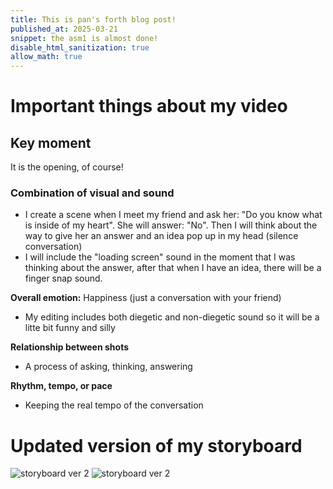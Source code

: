 ```yaml
---
title: This is pan's forth blog post!
published_at: 2025-03-21
snippet: the asm1 is almost done!
disable_html_sanitization: true
allow_math: true
---
```


# Important things about my video

## Key moment

It is the opening, of course!

### Combination of visual and sound

- I create a scene when I meet my friend and ask her: "Do you know what is inside of my heart". She will answer: "No". Then I will think about the way to give her an answer and an idea pop up in my head (silence conversation)
- I will include the "loading screen" sound in the moment that I was thinking about the answer, after that when I have an idea, there will be a finger snap sound.

**Overall emotion:** Happiness (just a conversation with your friend)
- My editing includes both diegetic and non-diegetic sound so it will be a litte bit funny and silly

**Relationship between shots**
- A process of asking, thinking, answering

**Rhythm, tempo, or pace**
- Keeping the real tempo of the conversation

# Updated version of my storyboard

![storyboard ver 2](storyboardver2/IMG_0119.JPG)
![storyboard ver 2](storyboardver2/IMG_0118.JPG)